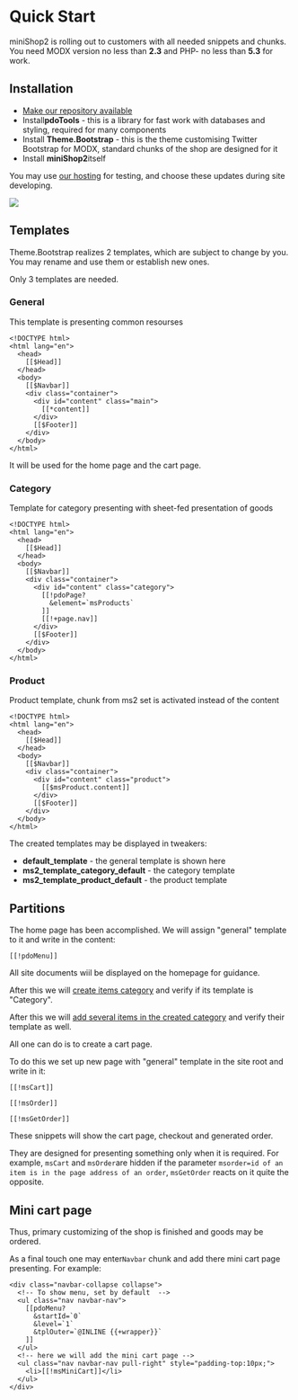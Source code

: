 # Quick Start

miniShop2 is rolling out to customers with all needed snippets and chunks.
You need MODX version no less than **2.3** and PHP- no less than **5.3** for work.

## Installation

- [Make our repository available][1]
- Install**pdoTools** - this is a library for fast work with databases and styling, required for many components
- Install **Theme.Bootstrap** - this is the theme customising Twitter Bootstrap for MODX, standard chunks of the shop are designed for it
- Install **miniShop2**itself

You may use [our hosting][1] for testing, and choose these updates during site developing.

[![](https://file.modx.pro/files/d/a/0/da07c498260916d63690e7796152ea34s.jpg)](https://file.modx.pro/files/d/a/0/da07c498260916d63690e7796152ea34.png)

## Templates

Theme.Bootstrap realizes 2 templates, which are subject to change by you.
You may rename and use them or establish new ones.

Only 3 templates are needed.

### General

This template is presenting common resourses

```modx
<!DOCTYPE html>
<html lang="en">
  <head>
    [[$Head]]
  </head>
  <body>
    [[$Navbar]]
    <div class="container">
      <div id="content" class="main">
        [[*content]]
      </div>
      [[$Footer]]
    </div>
  </body>
</html>
```

It will be used for the home page and the cart page.

### Category

Template for category presenting with sheet-fed presentation of goods

```modx
<!DOCTYPE html>
<html lang="en">
  <head>
    [[$Head]]
  </head>
  <body>
    [[$Navbar]]
    <div class="container">
      <div id="content" class="category">
        [[!pdoPage?
          &element=`msProducts`
        ]]
        [[!+page.nav]]
      </div>
      [[$Footer]]
    </div>
  </body>
</html>
```

### Product

Product template, chunk from ms2 set is activated instead of the content

```modx
<!DOCTYPE html>
<html lang="en">
  <head>
    [[$Head]]
  </head>
  <body>
    [[$Navbar]]
    <div class="container">
      <div id="content" class="product">
        [[$msProduct.content]]
      </div>
      [[$Footer]]
    </div>
  </body>
</html>
```

The created templates may be displayed in tweakers:

- **default_template** - the general template is shown here
- **ms2_template_category_default** - the category template
- **ms2_template_product_default** - the product template

## Partitions

The home page has been accomplished. We will assign "general" template to it and write in the content:

```modx
[[!pdoMenu]]
```

All site documents wiil be displayed on the homepage for guidance.

After this we will [create items category][3] and verify if its template is "Category".

After this we will [add several items in the created category][4] and verify their template as well.

All one can do is to create a cart page.

To do this we set up new page with "general" template in the site root and write in it:

```modx
[[!msCart]]

[[!msOrder]]

[[!msGetOrder]]
```

These snippets will show the cart page, checkout and generated order.

They are designed for presenting something only when it is required.
For example, `msCart` and `msOrder`are hidden if the parameter `msorder=id of an item is in the page address of an order`,
`msGetOrder` reacts on it quite the opposite.

## Mini cart page

Thus, primary customizing of the shop is finished and goods may be ordered.

As a final touch one may enter`Navbar` chunk and add there mini cart page presenting. For example:

```modx
<div class="navbar-collapse collapse">
  <!-- To show menu, set by default  -->
  <ul class="nav navbar-nav">
    [[pdoMenu?
      &startId=`0`
      &level=`1`
      &tplOuter=`@INLINE {{+wrapper}}`
    ]]
  </ul>
  <!-- here we will add the mini cart page -->
  <ul class="nav navbar-nav pull-right" style="padding-top:10px;">
    <li>[[!msMiniCart]]</li>
  </ul>
</div>
```

[1]: https://modhost.pro
[2]: https://modstore.pro/info/connection
[3]: /en/components/minishop2/interface/category
[4]: /en/components/minishop2/interface/product
